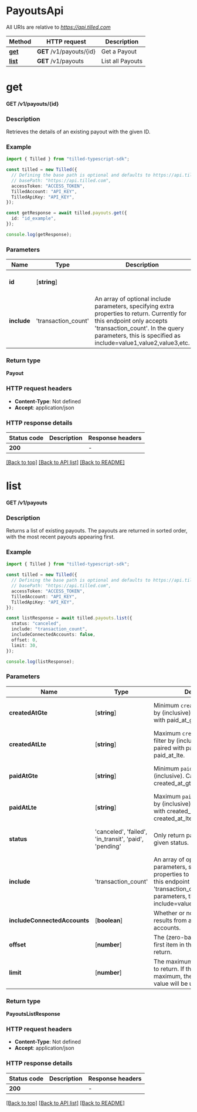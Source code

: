 # PayoutsApi

All URIs are relative to *https://api.tilled.com*

Method | HTTP request | Description
------------- | ------------- | -------------
[**get**](PayoutsApi.md#get) | **GET** /v1/payouts/{id} | Get a Payout
[**list**](PayoutsApi.md#list) | **GET** /v1/payouts | List all Payouts


# **get**

#### **GET** /v1/payouts/{id}

### Description
Retrieves the details of an existing payout with the given ID.

### Example


```typescript
import { Tilled } from "tilled-typescript-sdk";

const tilled = new Tilled({
  // Defining the base path is optional and defaults to https://api.tilled.com
  // basePath: "https://api.tilled.com",
  accessToken: "ACCESS_TOKEN",
  TilledAccount: "API_KEY",
  TilledApiKey: "API_KEY",
});

const getResponse = await tilled.payouts.get({
  id: "id_example",
});

console.log(getResponse);
```


### Parameters

Name | Type | Description  | Notes
------------- | ------------- | ------------- | -------------
 **id** | [**string**] |  | defaults to undefined
 **include** | 'transaction_count' | An array of optional include parameters, specifying extra properties to return. Currently for this endpoint only accepts \'transaction_count\'. In the query parameters, this is specified as include=value1,value2,value3,etc. | (optional) defaults to undefined


### Return type

**Payout**

### HTTP request headers

 - **Content-Type**: Not defined
 - **Accept**: application/json


### HTTP response details
| Status code | Description | Response headers |
|-------------|-------------|------------------|
**200** |  |  -  |

[[Back to top]](#) [[Back to API list]](../README.md#documentation-for-api-endpoints) [[Back to README]](../README.md)

# **list**

#### **GET** /v1/payouts

### Description
Returns a list of existing payouts. The payouts are returned in sorted order, with the most recent
payouts appearing first.

### Example


```typescript
import { Tilled } from "tilled-typescript-sdk";

const tilled = new Tilled({
  // Defining the base path is optional and defaults to https://api.tilled.com
  // basePath: "https://api.tilled.com",
  accessToken: "ACCESS_TOKEN",
  TilledAccount: "API_KEY",
  TilledApiKey: "API_KEY",
});

const listResponse = await tilled.payouts.list({
  status: "canceled",
  include: "transaction_count",
  includeConnectedAccounts: false,
  offset: 0,
  limit: 30,
});

console.log(listResponse);
```


### Parameters

Name | Type | Description  | Notes
------------- | ------------- | ------------- | -------------
 **createdAtGte** | [**string**] | Minimum `created_at` value to filter by (inclusive). Cannot be paired with paid_at_gte or paid_at_lte. | (optional) defaults to undefined
 **createdAtLte** | [**string**] | Maximum `created_at` value to filter by (inclusive). Cannot be paired with paid_at_gte or paid_at_lte. | (optional) defaults to undefined
 **paidAtGte** | [**string**] | Minimum `paid_at` value to filter by (inclusive). Cannot be paired with created_at_gte or created_at_lte. | (optional) defaults to undefined
 **paidAtLte** | [**string**] | Maximum `paid_at` value to filter by (inclusive). Cannot be paired with created_at_gte or created_at_lte. | (optional) defaults to undefined
 **status** | 'canceled', 'failed', 'in_transit', 'paid', 'pending' | Only return payouts that have the given status. | (optional) defaults to undefined
 **include** | 'transaction_count' | An array of optional include parameters, specifying extra properties to return. Currently for this endpoint only accepts \'transaction_count\'. In the query parameters, this is specified as include=value1,value2,value3,etc. | (optional) defaults to undefined
 **includeConnectedAccounts** | [**boolean**] | Whether or not to include the results from any connected accounts. | (optional) defaults to false
 **offset** | [**number**] | The (zero-based) offset of the first item in the collection to return. | (optional) defaults to 0
 **limit** | [**number**] | The maximum number of entries to return. If the value exceeds the maximum, then the maximum value will be used. | (optional) defaults to 30


### Return type

**PayoutsListResponse**

### HTTP request headers

 - **Content-Type**: Not defined
 - **Accept**: application/json


### HTTP response details
| Status code | Description | Response headers |
|-------------|-------------|------------------|
**200** |  |  -  |

[[Back to top]](#) [[Back to API list]](../README.md#documentation-for-api-endpoints) [[Back to README]](../README.md)



